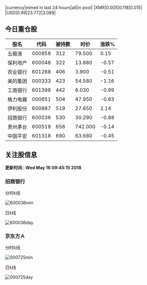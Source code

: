 |currency|mined in last 24 hours|all|in pool|
|XMR|0.005|0.118|0.015|
|USD|0.99|23.772|3.089|

## 今日重仓股 

|股名|代码|被持数|时价|涨跌%|
|---|---|---|---|---|
|五粮液|000858|312|79.500|0.15|
|保利地产|600048|322|13.880|-0.57|
|农业银行|601288|406|3.900|-0.51|
|美的集团|000333|423|54.580|-1.16|
|工商银行|601398|442|6.030|-0.99|
|格力电器|000651|504|47.950|-0.83|
|伊利股份|600887|519|27.650|2.14|
|招商银行|600036|530|30.290|-0.88|
|贵州茅台|600519|658|742.000|-0.14|
|中国平安|601318|690|63.680|-0.45|

## 关注股信息
**更新时间 : Wed May 16 09:45:15 2018**
### 招商银行 
分时k线

![600036min](http://image.sinajs.cn/newchart/min/n/sh600036.gif)

日k线

![600036day](http://image.sinajs.cn/newchart/daily/n/sh600036.gif)

### 京东方Ａ 
分时k线

![000725min](http://image.sinajs.cn/newchart/min/n/sz000725.gif)

日k线

![000725day](http://image.sinajs.cn/newchart/daily/n/sz000725.gif)
